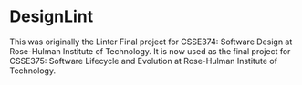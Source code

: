 # DesignLint
This was originally the Linter Final project for CSSE374: Software Design at Rose-Hulman Institute of Technology.
It is now used as the final project for CSSE375: Software Lifecycle and Evolution at Rose-Hulman Institute of Technology.
